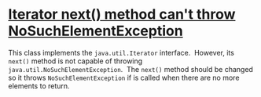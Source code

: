 # [Iterator next() method can't throw NoSuchElementException](https://spotbugs.readthedocs.io/en/latest/bugDescriptions.html#IT_NO_SUCH_ELEMENT)

 This class implements the `java.util.Iterator` interface. 
  However, its `next()` method is not capable of throwing
  `java.util.NoSuchElementException`.  The `next()`
  method should be changed so it throws `NoSuchElementException`
  if is called when there are no more elements to return.